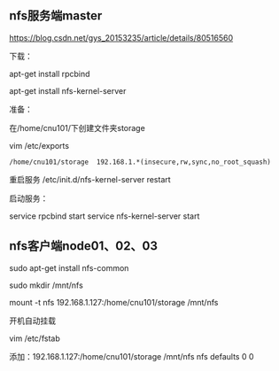 ## nfs服务端master

https://blog.csdn.net/gys_20153235/article/details/80516560

下载：

apt-get install rpcbind

apt-get install nfs-kernel-server

准备：

在/home/cnu101/下创建文件夹storage

vim /etc/exports

```
/home/cnu101/storage  192.168.1.*(insecure,rw,sync,no_root_squash)
```

重启服务 /etc/init.d/nfs-kernel-server restart

启动服务：

service rpcbind start
service nfs-kernel-server start

## nfs客户端node01、02、03

sudo apt-get install nfs-common

sudo mkdir /mnt/nfs

mount -t nfs 192.168.1.127:/home/cnu101/storage /mnt/nfs

开机自动挂载

vim /etc/fstab

添加：192.168.1.127:/home/cnu101/storage /mnt/nfs nfs defaults 0 0
